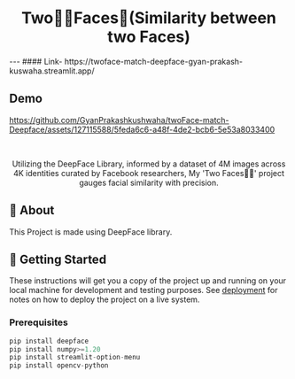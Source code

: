 <h1 align="center">Two✌🏻Faces🙂(Similarity between two Faces)</h1>
---
#### Link- https://twoface-match-deepface-gyan-prakash-kuswaha.streamlit.app/


## Demo
https://github.com/GyanPrakashkushwaha/twoFace-match-Deepface/assets/127115588/5feda6c6-a48f-4de2-bcb6-5e53a8033400

<br>

<p align="center"> Utilizing the DeepFace Library, informed by a dataset of 4M images across 4K identities curated by Facebook researchers, My 'Two Faces✌🏻' project gauges facial similarity with precision.
    <br> 
</p>

## 🧐 About <a name = "about"></a>

This Project is made using DeepFace library.

## 🏁 Getting Started <a name = "getting_started"></a>

These instructions will get you a copy of the project up and running on your local machine for development and testing purposes. See [deployment](#https://twoface-match-deepface-gyan-prakash-kuswaha.streamlit.app/) for notes on how to deploy the project on a live system.

### Prerequisites


``` python
pip install deepface
pip install numpy>=1.20
pip install streamlit-option-menu
pip install opencv-python
```


